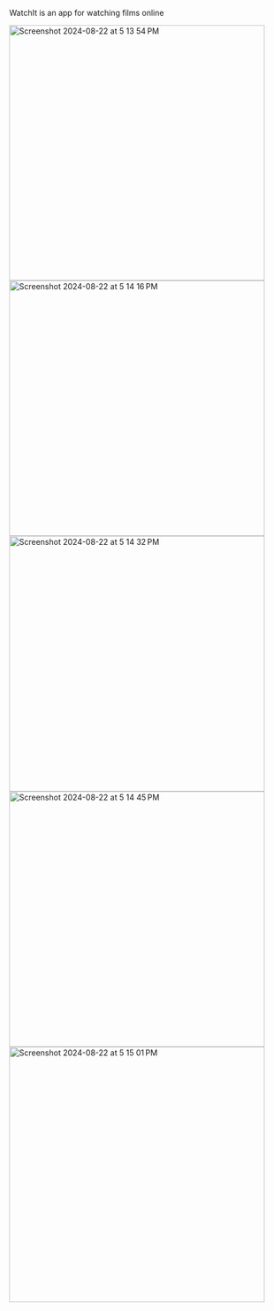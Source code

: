WatchIt is an app for watching films online

<img width="462" alt="Screenshot 2024-08-22 at 5 13 54 PM" src="https://github.com/user-attachments/assets/76e6545e-6eb5-441d-beb3-f449a6c48c97">

<img width="462" alt="Screenshot 2024-08-22 at 5 14 16 PM" src="https://github.com/user-attachments/assets/d90216fa-5fa3-4ee0-b991-7b1bb83d0f1e">

<img width="462" alt="Screenshot 2024-08-22 at 5 14 32 PM" src="https://github.com/user-attachments/assets/5759c988-103a-4504-b39e-95f23724784c">

<img width="462" alt="Screenshot 2024-08-22 at 5 14 45 PM" src="https://github.com/user-attachments/assets/f36f7579-790e-4208-b61f-57fa1a0d5266">

<img width="462" alt="Screenshot 2024-08-22 at 5 15 01 PM" src="https://github.com/user-attachments/assets/f7808c7d-2b43-4d2a-856d-2d90e3c301aa">
